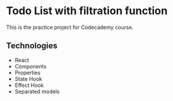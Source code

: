 # Todo List with filtration function

This is the practice project for Codecademy course.

## Technologies

* React
* Components
* Properties
* State Hook
* Effect Hook
* Separated models